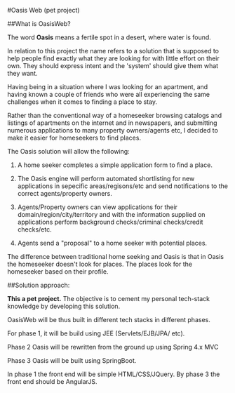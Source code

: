 #Oasis Web (pet project)

 

##What is OasisWeb?

 

The word **Oasis** means a fertile spot in a desert, where water is found.

In relation to this project the name refers to a solution that is supposed to help people find exactly what they are looking for with little effort on their own. They should express intent and the 'system' should give them what they want.

Having being in a situation where I was looking for an apartment, and having known a couple of friends who were all experiencing the same challenges when it comes to finding a place to stay.

 

Rather than the conventional way of a homeseeker browsing catalogs and listings of apartments on the internet and in newspapers, and submitting numerous applications to many property owners/agents etc, I decided to make it easier for homeseekers to find places.

The Oasis solution will allow the following:

1. A home seeker completes a simple application form to find a place.

2. The Oasis engine will perform automated shortlisting for new applications in sepecific areas/regisons/etc and send notifications to the correct agents/property owners.

3. Agents/Property owners can view applications for their domain/region/city/territory and with the information supplied on applications perform background checks/criminal checks/credit checks/etc.

4. Agents send a "proposal" to a home seeker with potential places.

 

The difference between traditional home seeking and Oasis is that in Oasis the homeseeker doesn't look for places. The places look for the homeseeker based on their profile.

 

##Solution approach:

 

**This a pet project.** The objective is to cement my personal tech-stack knowledge by developing this solution.

OasisWeb will be thus built in different tech stacks in different phases.

For phase 1, it will be build using JEE (Servlets/EJB/JPA/ etc).

Phase 2 Oasis will be rewritten from the ground up using Spring 4.x MVC

Phase 3 Oasis will be built using SpringBoot.

 

In phase 1 the front end will be simple HTML/CSS/JQuery. By phase 3 the front end should be AngularJS.

 

 